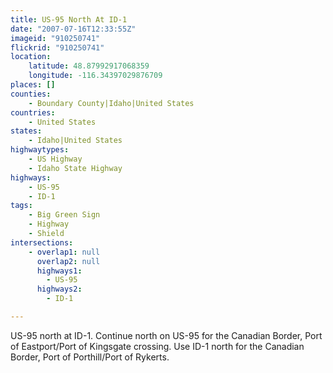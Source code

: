 ```yaml
---
title: US-95 North At ID-1
date: "2007-07-16T12:33:55Z"
imageid: "910250741"
flickrid: "910250741"
location:
    latitude: 48.87992917068359
    longitude: -116.34397029876709
places: []
counties:
    - Boundary County|Idaho|United States
countries:
    - United States
states:
    - Idaho|United States
highwaytypes:
    - US Highway
    - Idaho State Highway
highways:
    - US-95
    - ID-1
tags:
    - Big Green Sign
    - Highway
    - Shield
intersections:
    - overlap1: null
      overlap2: null
      highways1:
        - US-95
      highways2:
        - ID-1

---
```

US-95 north at ID-1.  Continue north on US-95 for the Canadian Border, Port of Eastport/Port of Kingsgate crossing.  Use ID-1 north for the Canadian Border, Port of Porthill/Port of Rykerts.